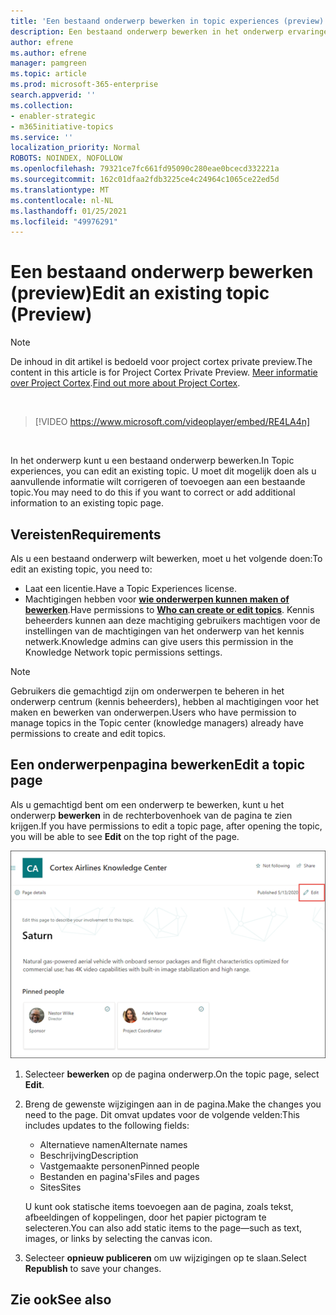 ```yaml
---
title: 'Een bestaand onderwerp bewerken in topic experiences (preview) '
description: Een bestaand onderwerp bewerken in het onderwerp ervaringen.
author: efrene
ms.author: efrene
manager: pamgreen
ms.topic: article
ms.prod: microsoft-365-enterprise
search.appverid: ''
ms.collection:
- enabler-strategic
- m365initiative-topics
ms.service: ''
localization_priority: Normal
ROBOTS: NOINDEX, NOFOLLOW
ms.openlocfilehash: 79321ce7fc661fd95090c280eae0bcecd332221a
ms.sourcegitcommit: 162c01dfaa2fdb3225ce4c24964c1065ce22ed5d
ms.translationtype: MT
ms.contentlocale: nl-NL
ms.lasthandoff: 01/25/2021
ms.locfileid: "49976291"
---
```

# <a name="edit-an-existing-topic-preview"></a><span data-ttu-id="1b271-103">Een bestaand onderwerp bewerken (preview)</span><span class="sxs-lookup"><span data-stu-id="1b271-103">Edit an existing topic (Preview)</span></span>

> [!Note] 
> <span data-ttu-id="1b271-104">De inhoud in dit artikel is bedoeld voor project cortex private preview.</span><span class="sxs-lookup"><span data-stu-id="1b271-104">The content in this article is for Project Cortex Private Preview.</span></span> <span data-ttu-id="1b271-105">[Meer informatie over Project Cortex](https://aka.ms/projectcortex).</span><span class="sxs-lookup"><span data-stu-id="1b271-105">[Find out more about Project Cortex](https://aka.ms/projectcortex).</span></span>

</br>

> [!VIDEO https://www.microsoft.com/videoplayer/embed/RE4LA4n]  

</br>

<span data-ttu-id="1b271-106">In het onderwerp kunt u een bestaand onderwerp bewerken.</span><span class="sxs-lookup"><span data-stu-id="1b271-106">In Topic experiences, you can edit an existing topic.</span></span> <span data-ttu-id="1b271-107">U moet dit mogelijk doen als u aanvullende informatie wilt corrigeren of toevoegen aan een bestaande topic.</span><span class="sxs-lookup"><span data-stu-id="1b271-107">You may need to do this if you want to correct or add additional information to an existing topic page.</span></span> 

## <a name="requirements"></a><span data-ttu-id="1b271-108">Vereisten</span><span class="sxs-lookup"><span data-stu-id="1b271-108">Requirements</span></span>

<span data-ttu-id="1b271-109">Als u een bestaand onderwerp wilt bewerken, moet u het volgende doen:</span><span class="sxs-lookup"><span data-stu-id="1b271-109">To edit an existing topic, you need to:</span></span>
- <span data-ttu-id="1b271-110">Laat een licentie.</span><span class="sxs-lookup"><span data-stu-id="1b271-110">Have a Topic Experiences license.</span></span>
- <span data-ttu-id="1b271-111">Machtigingen hebben voor [**wie onderwerpen kunnen maken of bewerken**](https://docs.microsoft.com/microsoft-365/knowledge/topic-experiences-user-permissions).</span><span class="sxs-lookup"><span data-stu-id="1b271-111">Have permissions to [**Who can create or edit topics**](https://docs.microsoft.com/microsoft-365/knowledge/topic-experiences-user-permissions).</span></span> <span data-ttu-id="1b271-112">Kennis beheerders kunnen aan deze machtiging gebruikers machtigen voor de instellingen van de machtigingen van het onderwerp van het kennis netwerk.</span><span class="sxs-lookup"><span data-stu-id="1b271-112">Knowledge admins can give users this permission in the Knowledge Network topic permissions settings.</span></span> 

> [!Note] 
> <span data-ttu-id="1b271-113">Gebruikers die gemachtigd zijn om onderwerpen te beheren in het onderwerp centrum (kennis beheerders), hebben al machtigingen voor het maken en bewerken van onderwerpen.</span><span class="sxs-lookup"><span data-stu-id="1b271-113">Users who have permission to manage topics in the Topic center (knowledge managers) already have permissions to create and edit topics.</span></span>

## <a name="edit-a-topic-page"></a><span data-ttu-id="1b271-114">Een onderwerpenpagina bewerken</span><span class="sxs-lookup"><span data-stu-id="1b271-114">Edit a topic page</span></span>

<span data-ttu-id="1b271-115">Als u gemachtigd bent om een onderwerp te bewerken, kunt u het onderwerp **bewerken** in de rechterbovenhoek van de pagina te zien krijgen.</span><span class="sxs-lookup"><span data-stu-id="1b271-115">If you have permissions to edit a topic page, after opening the topic, you will be able to see **Edit** on the top right of the page.</span></span>

   ![Besturingselement bewerken](../media/knowledge-management/topic-page-edit.png) </br> 

1. <span data-ttu-id="1b271-117">Selecteer **bewerken** op de pagina onderwerp.</span><span class="sxs-lookup"><span data-stu-id="1b271-117">On the topic page, select **Edit**.</span></span>

2. <span data-ttu-id="1b271-118">Breng de gewenste wijzigingen aan in de pagina.</span><span class="sxs-lookup"><span data-stu-id="1b271-118">Make the changes you need to the page.</span></span> <span data-ttu-id="1b271-119">Dit omvat updates voor de volgende velden:</span><span class="sxs-lookup"><span data-stu-id="1b271-119">This includes updates to the following fields:</span></span>

    -  <span data-ttu-id="1b271-120">Alternatieve namen</span><span class="sxs-lookup"><span data-stu-id="1b271-120">Alternate names</span></span>
    -  <span data-ttu-id="1b271-121">Beschrijving</span><span class="sxs-lookup"><span data-stu-id="1b271-121">Description</span></span>
    -  <span data-ttu-id="1b271-122">Vastgemaakte personen</span><span class="sxs-lookup"><span data-stu-id="1b271-122">Pinned people</span></span>
    -  <span data-ttu-id="1b271-123">Bestanden en pagina's</span><span class="sxs-lookup"><span data-stu-id="1b271-123">Files and pages</span></span>
    -  <span data-ttu-id="1b271-124">Sites</span><span class="sxs-lookup"><span data-stu-id="1b271-124">Sites</span></span>

    <span data-ttu-id="1b271-125">U kunt ook statische items toevoegen aan de pagina, zoals tekst, afbeeldingen of koppelingen, door het papier pictogram te selecteren.</span><span class="sxs-lookup"><span data-stu-id="1b271-125">You can also add static items to the page—such as text, images, or links by selecting the canvas icon.</span></span>

3. <span data-ttu-id="1b271-126">Selecteer **opnieuw publiceren** om uw wijzigingen op te slaan.</span><span class="sxs-lookup"><span data-stu-id="1b271-126">Select **Republish** to save your changes.</span></span>


## <a name="see-also"></a><span data-ttu-id="1b271-127">Zie ook</span><span class="sxs-lookup"><span data-stu-id="1b271-127">See also</span></span>



  






